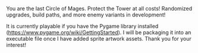 You are the last Circle of Mages. Protect the Tower at all costs! Randomized upgrades, build paths, and more enemy variants in development!

It is currently playable if you have the Pygame library installed (https://www.pygame.org/wiki/GettingStarted).
I will be packaging it into an executable file once I have added sprite artwork assets.
Thank you for your interest!
